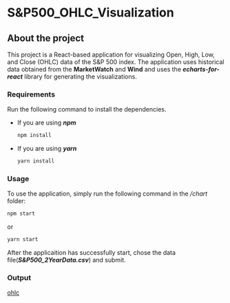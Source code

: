 # S&P500_OHLC_Visualization

## About the project
This project is a React-based application for visualizing Open, High, Low, and Close (OHLC) data of the S&P 500 index. The application uses historical data obtained from the **MarketWatch** and **Wind** and uses the ***echarts-for-react*** library for generating the visualizations.

### Requirements
Run the following command to install the dependencies.
* If you are using ***npm***
  ```sh
  npm install
  ```
* If you are using ***yarn***
  ```sh
  yarn install
  ```

### Usage
To use the application, simply run the following command in the */chart* folder:
```sh
npm start
```
or
```sh
yarn start
```

After the applicaition has successfully start, chose the data file(***S&P500_2YearData.csv***) and submit.

### Output
[ohlc]

<!-- Images -->
[ohlc]: images/ohlc.png
